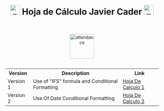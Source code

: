 <header>
  <h1 align="center" style="margin: 0;">
    <img width="32px" alt="programmer" src="https://cdn-icons-png.flaticon.com/512/3076/3076339.png"/>
    Hoja de Cálculo Javier Cader
    <img width="32px" alt="programmer" src="https://cdn-icons-png.flaticon.com/512/3076/3076339.png"/>
  </h1>
</header>

<body>

  <div align="center"><img alt="attendance" width="80px" src="https://cdn-icons-png.flaticon.com/512/3997/3997600.png"/></div>
  
  <br>
  
  <table align="center" style="border: 2px;">
    <tr>  
      <th style="text-align: center;">Version</td>
      <th style="text-align: center;">Description</td>
      <th style="text-align: center;">Link</td>
    </tr>
    <tr>  
      <td>Version 1</td>
      <td>Use of "IFS" formula and Conditional Formatting</td>
      <td><a href="https://docs.google.com/spreadsheets/d/1YzVOEBdwSpr9_panJyWRmrlh41gSZlLH8z1sp1cErqs/edit?usp=sharing">Hoja De Calculo 1</a></td>
    </tr>
    <tr>  
      <td>Version 2</td>
      <td>Use Of Date Conditional Formatting</td>
      <td><a href="https://docs.google.com/spreadsheets/d/1G9IyCBDSYPulqlwLb1dX4xdbi_2qpic6aJaKUsaHlDs/edit?usp=sharing">Hoja De Calculo 2</a></td>
    </tr>
  </table>

</body>

